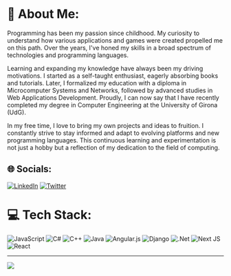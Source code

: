 # 💫 About Me:
Programming has been my passion since childhood. My curiosity to understand how various applications and games were created propelled me on this path. Over the years, I've honed my skills in a broad spectrum of technologies and programming languages.

Learning and expanding my knowledge have always been my driving motivations. I started as a self-taught enthusiast, eagerly absorbing books and tutorials. Later, I formalized my education with a diploma in Microcomputer Systems and Networks, followed by advanced studies in Web Applications Development. Proudly, I can now say that I have recently completed my degree in Computer Engineering at the University of Girona (UdG).

In my free time, I love to bring my own projects and ideas to fruition. I constantly strive to stay informed and adapt to evolving platforms and new programming languages. This continuous learning and experimentation is not just a hobby but a reflection of my dedication to the field of computing.


## 🌐 Socials:
[![LinkedIn](https://img.shields.io/badge/LinkedIn-%230077B5.svg?logo=linkedin&logoColor=white)](https://linkedin.com/in/nghazouani) [![Twitter](https://img.shields.io/badge/Twitter-%231DA1F2.svg?logo=Twitter&logoColor=white)](https://twitter.com/nossair01) 

# 💻 Tech Stack:
![JavaScript](https://img.shields.io/badge/javascript-%23323330.svg?style=for-the-badge&logo=javascript&logoColor=%23F7DF1E) ![C#](https://img.shields.io/badge/c%23-%23239120.svg?style=for-the-badge&logo=c-sharp&logoColor=white) ![C++](https://img.shields.io/badge/c++-%2300599C.svg?style=for-the-badge&logo=c%2B%2B&logoColor=white) ![Java](https://img.shields.io/badge/java-%23ED8B00.svg?style=for-the-badge&logo=java&logoColor=white) ![Angular.js](https://img.shields.io/badge/angular.js-%23E23237.svg?style=for-the-badge&logo=angularjs&logoColor=white) ![Django](https://img.shields.io/badge/django-%23092E20.svg?style=for-the-badge&logo=django&logoColor=white) ![.Net](https://img.shields.io/badge/.NET-5C2D91?style=for-the-badge&logo=.net&logoColor=white) ![Next JS](https://img.shields.io/badge/Next-black?style=for-the-badge&logo=next.js&logoColor=white) ![React](https://img.shields.io/badge/react-%2320232a.svg?style=for-the-badge&logo=react&logoColor=%2361DAFB)

---
[![](https://visitcount.itsvg.in/api?id=n0ss4&icon=0&color=0)](https://visitcount.itsvg.in)
